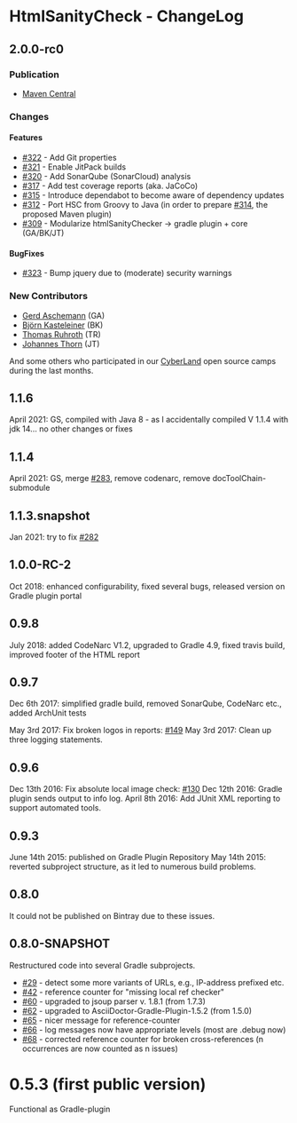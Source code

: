 # HtmlSanityCheck - ChangeLog

## 2.0.0-rc0

### Publication

- [Maven Central](https://central.sonatype.com/namespace/org.aim42.htmlSanityCheck)

### Changes

#### Features

- [#322](https://github.com/aim42/htmlSanityCheck/issues/322) - Add Git properties
- [#321](https://github.com/aim42/htmlSanityCheck/issues/321) - Enable JitPack builds
- [#320](https://github.com/aim42/htmlSanityCheck/issues/320) - Add SonarQube (SonarCloud) analysis
- [#317](https://github.com/aim42/htmlSanityCheck/issues/317) - Add test coverage reports (aka. JaCoCo)
- [#315](https://github.com/aim42/htmlSanityCheck/issues/315) - Introduce dependabot to become aware of dependency updates
- [#312](https://github.com/aim42/htmlSanityCheck/issues/312) - Port HSC from Groovy to Java (in order to prepare [#314](https://github.com/aim42/htmlSanityCheck/issues/314), the proposed Maven plugin)
- [#309](https://github.com/aim42/htmlSanityCheck/issues/309) - Modularize htmlSanityChecker → gradle plugin + core (GA/BK/JT)

#### BugFixes

- [#323](https://github.com/aim42/htmlSanityCheck/issues/323) - Bump jquery due to (moderate) security warnings


### New Contributors
- [Gerd Aschemann](https://github.com/ascheman) (GA)
- [Björn Kasteleiner](https://github.com/bjkastel) (BK)
- [Thomas Ruhroth](https://github.com/truhroth) (TR)
- [Johannes Thorn](https://github.com/johthor) (JT)

And some others who participated in our
[CyberLand](https://cyberland.ijug.eu/) open source camps during the last months.

## 1.1.6
April 2021: GS, compiled with Java 8 - as I accidentally compiled V 1.1.4 with jdk 14... no other changes or fixes

## 1.1.4
April 2021: GS, merge [#283](https://github.com/aim42/htmlSanityCheck/issues/283), remove codenarc,
remove docToolChain-submodule

## 1.1.3.snapshot
Jan 2021: try to fix [#282](https://github.com/aim42/htmlSanityCheck/issues/282)

## 1.0.0-RC-2
Oct 2018: enhanced configurability, fixed several bugs, released version on Gradle plugin portal


## 0.9.8
July 2018: added CodeNarc V1.2, upgraded to Gradle 4.9, fixed travis build, improved footer of the HTML report


## 0.9.7
Dec 6th 2017: simplified gradle build, removed SonarQube, CodeNarc etc., added ArchUnit tests

May 3rd 2017: Fix broken logos in reports: [#149](https://github.com/aim42/htmlSanityCheck/issues/149)
May 3rd 2017: Clean up three logging statements.

## 0.9.6
Dec 13th 2016: Fix absolute local image check: [#130](https://github.com/aim42/htmlSanityCheck/issues/130)
Dec 12th 2016: Gradle plugin sends output to info log.
April 8th 2016: Add JUnit XML reporting to support automated tools.

## 0.9.3
June 14th 2015: published on Gradle Plugin Repository
May 14th 2015: reverted subproject structure, as it led to numerous build problems.

## 0.8.0
It could not be published on Bintray due to these issues.


## 0.8.0-SNAPSHOT
Restructured code into several Gradle subprojects.

- [#29](https://github.com/aim42/htmlSanityCheck/issues/29) - detect some more variants of URLs, e.g., IP-address prefixed etc.
- [#42](https://github.com/aim42/htmlSanityCheck/issues/42) - reference counter for "missing local ref checker"
- [#60](https://github.com/aim42/htmlSanityCheck/issues/60) - upgraded to jsoup parser v. 1.8.1 (from 1.7.3)
- [#62](https://github.com/aim42/htmlSanityCheck/issues/62) - upgraded to AsciiDoctor-Gradle-Plugin-1.5.2 (from 1.5.0)
- [#65](https://github.com/aim42/htmlSanityCheck/issues/65) - nicer message for reference-counter
- [#66](https://github.com/aim42/htmlSanityCheck/issues/66) - log messages now have appropriate levels (most are .debug now)
- [#68](https://github.com/aim42/htmlSanityCheck/issues/68) - corrected reference counter for broken cross-references (n occurrences are now counted as n issues)


# 0.5.3 (first public version)
Functional as Gradle-plugin
